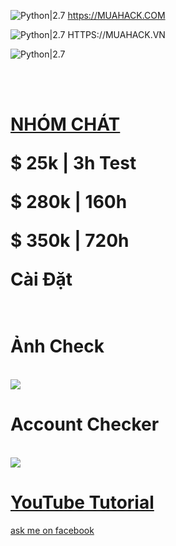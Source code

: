 ![Python|2.7](https://img.shields.io/badge/MUAHACK.COM-2.7-blue.svg)
https://MUAHACK.COM

![Python|2.7](https://img.shields.io/badge/MUAHACK.VN-2.7-red.svg)
HTTPS://MUAHACK.VN
<div <img src

![Python|2.7](https://img.shields.io/badge/Python-2.7-blue.svg)
<div <img src ="https://github.com/LOoLzeC/ASU/blob/master/raw/snake.png"/><br></div>
<br><h1><a href="https://chat.whatsapp.com/JHWswU9YKJ05E2NuG0M6Bm">NHÓM CHÁT


 </a>


$ 25k | 3h Test

$ 280k | 160h

$ 350k | 720h

Cài Đặt
<br><br>
<h1>Ảnh Check</h1><br>
<img src="https://raw.githubusercontent.com/LOoLzeC/ASU/master/raw/_20190531_050033.JPG"/>
<br><h1>Account Checker</h1><br>
<img src="https://raw.githubusercontent.com/LOoLzeC/ASU/master/raw/2019_05_18_17_27_51.png"/>
<h1><a href ="https://youtu.be/G6U2P3T746A">YouTube Tutorial</a></h1>
<a href ="https://mbasic.facebook.com/achmad.luthfi.hadi.3">ask me on facebook</a>
 